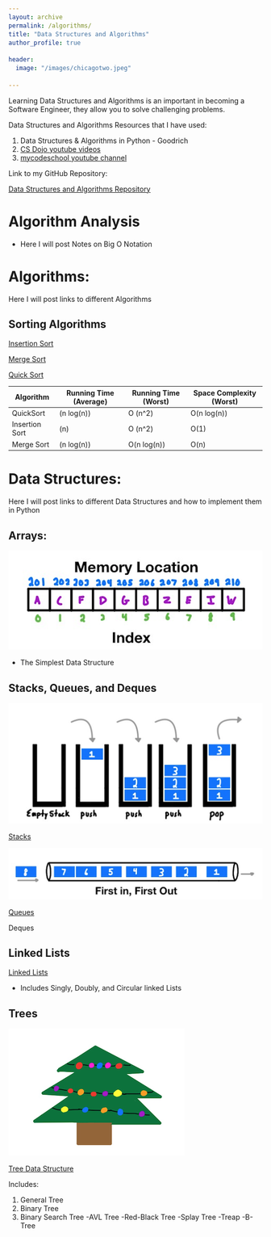 ```yaml
---
layout: archive
permalink: /algorithms/
title: "Data Structures and Algorithms"
author_profile: true

header:
  image: "/images/chicagotwo.jpeg"
  
---
```


Learning Data Structures and Algorithms is an important in becoming a Software Engineer, they allow you to solve challenging problems.

Data Structures and Algorithms Resources that I have used:

1. Data Structures & Algorithms in Python - Goodrich
2. [CS Dojo youtube videos](https://www.youtube.com/playlist?list=PLBZBJbE_rGRV8D7XZ08LK6z-4zPoWzu5H)
3. [mycodeschool youtube channel](https://www.youtube.com/user/mycodeschool)

Link to my GitHub Repository:

[Data Structures and Algorithms Repository](https://github.com/devinpowers/algorithms)



# Algorithm Analysis

- Here I will post Notes on Big O Notation

# Algorithms:

Here I will post links to different Algorithms

## Sorting Algorithms

[Insertion Sort](https://devintheengineer.com/algorithms/insertion)

[Merge Sort](https://devintheengineer.com/algorithms/merge)

[Quick Sort](https://devintheengineer.com/algorithms/quick)


| Algorithm      | Running Time (Average) | Running Time (Worst) | Space Complexity (Worst) |
|----------------|------------------------|----------------------|--------------------------|
| QuickSort      | (n log(n))             | O (n^2)              | O(n log(n))              |
| Insertion Sort | (n)                    | O (n^2)              | O(1)                     |
| Merge Sort     | (n log(n))             | O(n log(n))          | O(n)                     |






# Data Structures:

Here I will post links to different Data Structures and how to implement them in Python

## Arrays:

![inserting an Image](/images/array.jpg)

- The Simplest Data Structure

## Stacks, Queues, and Deques

![inserting an Image](/images/stack.jpg)

[Stacks](https://devintheengineer.com/algorithms/stacks)

![inserting an Image](/images/Q.jpg)

[Queues](https://devintheengineer.com/algorithms/Queues)

Deques

## Linked Lists

[Linked Lists](https://devintheengineer.com/algorithms/linked_lists)

- Includes Singly, Doubly, and Circular linked Lists


## Trees

![inserting an Image](/images/christmas.jpg)


[Tree Data Structure](https://devintheengineer.com/algorithms/trees)

Includes:

1. General Tree
2. Binary Tree
3. Binary Search Tree
    -AVL Tree
    -Red-Black Tree
    -Splay Tree
    -Treap
    -B-Tree






